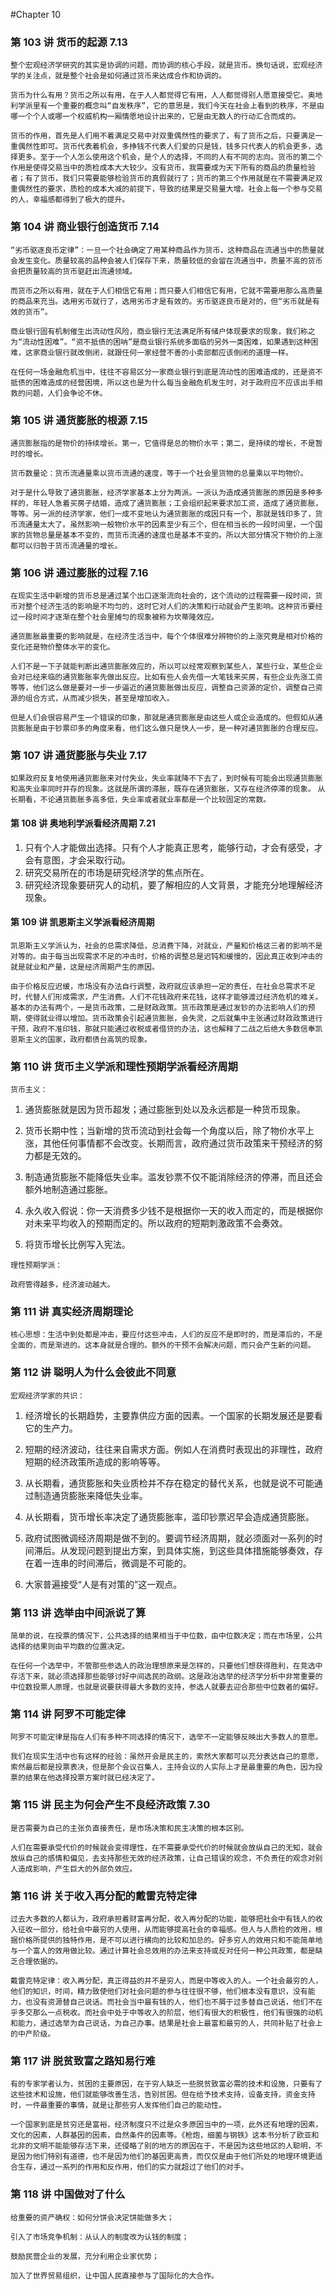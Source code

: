 #Chapter 10

### 第 103 讲 货币的起源 7.13

`整个宏观经济学研究的其实是协调的问题，而协调的核心手段，就是货币。换句话说，宏观经济学的关注点，就是整个社会是如何通过货币来达成合作和协调的。`

`货币为什么有用？货币之所以有用，在于人人都觉得它有用，人人都觉得别人愿意接受它。奥地利学派里有一个重要的概念叫“自发秩序”，它的意思是，我们今天在社会上看到的秩序，不是由哪一个个人或哪一个权威机构一厢情愿地设计出来的，它是由无数人的行动汇合而成的。`

`货币的作用，首先是人们用不着满足交易中对双重偶然性的要求了，有了货币之后，只要满足一重偶然性即可。货币代表着机会，多挣钱不代表人们爱的只是钱，钱多只代表人的机会更多，选择更多。至于一个人怎么使用这个机会，是个人的选择，不同的人有不同的志向。货币的第二个作用是使得交易当中的质检成本大大较少。没有货币，我需要成为天下所有的商品的质量检验者；有了货币，我们只需要能够检验货币的真假就行了；货币的第三个作用就是在不需要满足双重偶然性的要求，质检的成本大减的前提下，导致的结果是交易量大增。社会上每一个参与交易的人，幸福感都得到了极大的提升。`

### 第 104 讲 商业银行创造货币 7.14

`“劣币驱逐良币定律”：一旦一个社会确定了用某种商品作为货币，这种商品在流通当中的质量就会发生变化。质量较高的品种会被人们保存下来，质量较低的会留在流通当中，质量不高的货币会把质量较高的货币驱赶出流通领域。`

`而货币之所以有用，就在于人们相信它有用；而只要人们相信它有用，它就不需要用那么高质量的商品来充当。选用劣币就行了，选用劣币才是有效的。劣币驱逐良币是对的，但“劣币就是有效的货币”。`

`商业银行固有机制催生出流动性风险，商业银行无法满足所有储户体现要求的现象，我们称之为“流动性困难”。“资不抵债的困呐”是商业银行系统多面临的另外一类困难，如果遇到这种困难，这家商业银行就改倒闭，就跟任何一家经营不善的小卖部都应该倒闭的道理一样。`

`在任何一场金融危机当中，往往不容易区分一家商业银行到底是流动性的困难造成的，还是资不抵债的困难造成的经营困境，所以这也是为什么每当金融危机发生时，对于政府应不应该出手相救的问题，人们会争论不休。`

### 第 105 讲 通货膨胀的根源 7.15

`通货膨胀指的是物价的持续增长。第一，它值得是总的物价水平；第二，是持续的增长，不是暂时的增长。`

`货币数量论：货币流通量乘以货币流通的速度，等于一个社会里货物的总量乘以平均物价。`

`对于是什么导致了通货膨胀，经济学家基本上分为两派。一派认为造成通货膨胀的原因是多种多样的，年轻人急着买房子结婚，造成了通货膨胀；工会组织起来要求加工资，造成了通货膨胀，等等。另一派的经济学家，他们一成不变地认为通货膨胀的成因只有一个，那就是钱印多了，货币流通量太大了。虽然影响一般物价水平的因素至少有三个，但在相当长的一段时间里，一个国家的货物总量是基本不变的，而货币流通的速度也是基本不变的。所以大部分情况下物价的上涨都可以归咎于货币流通量的增长。`

### 第 106 讲 通过膨胀的过程 7.16

`在现实生活中新增的货币总是通过某个出口逐渐流向社会的，这个流动的过程需要一段时间，货币对整个经济生活的影响是不均匀的，这时它对人们的决策和行动就会产生影响。这种货币要经过一段时间才逐渐在整个社会里摊匀的现象被称为坎蒂隆效应。`

`通货膨胀最重要的影响就是，在经济生活当中，每个个体很难分辨物价的上涨究竟是相对价格的变化还是物价整体水平的变化。`

`人们不是一下子就能判断出通货膨胀效应的，所以可以经常观察到某些人，某些行业，某些企业会对已经来临的通货膨胀率先做出反应。比如有些人会先借一大笔钱来买房，有些企业先涨工资等等，他们这么做是要对一步一步逼近的通货膨胀做出反应，调整自己资源的定价，调整自己资源的组合方式，从而减少损失，甚至是增加收入。`

`但是人们会很容易产生一个错误的印象，那就是通货膨胀是由这些人或企业造成的。但假如从通货膨胀是由于钞票印多的角度来看，他们这么做只是快人一步，是一种对通货膨胀的合理反应。`

### 第 107 讲 通货膨胀与失业 7.17

`如果政府反复地使用通货膨胀来对付失业，失业率就降不下去了，到时候有可能会出现通货膨胀和高失业率同时并存的现象。这就是所谓的滞胀，既存在通货膨胀，又存在经济停滞的现象。`
`从长期看，不论通货膨胀多高多低，失业率或者就业率都是一个比较固定的常数。`

#### 第 108 讲 奥地利学派看经济周期 7.21

1. 只有个人才能做出选择。只有个人才能真正思考，能够行动，才会有感受，才会有意图，才会采取行动。
2. 研究交易所在的市场是研究经济学的焦点所在。
3. 研究经济现象要研究人的动机，要了解相应的人文背景，才能充分地理解经济现象。

#### 第 109 讲 凯恩斯主义学派看经济周期

`凯恩斯主义学派认为，社会的总需求降低，总消费下降，对就业，产量和价格这三者的影响不是对等的。由于每当出现需求不足的冲击时，价格的调整总是迟钝和缓慢的，因此真正收到冲击的就是就业和产量，这是经济周期产生的原因。`

`由于价格反应迟缓，市场没有办法自行调整，政府就应该承担一定的责任，在社会总需求不足时，代替人们形成需求，产生消费。人们不花钱政府来花钱，这样才能够渡过经济危机的难关。`
`基本的办法有两个，一是货币政策，二是财政政策。货币政策是通过发钞的办法影响人们的预期，使得就业得以增加。货币政策会引起通货膨胀，会失灵，之后就集中主张通过财政政策进行干预，政府不准印钱，那就只能通过收税或者借贷的办法，这也解释了二战之后绝大多数信奉凯恩斯主义的国家，政府都债台高筑的现象。`

### 第 110 讲 货币主义学派和理性预期学派看经济周期

`货币主义：`

1. 通货膨胀就是因为货币超发；通过膨胀到处以及永远都是一种货币现象。

2. 货币长期中性；当新增的货币流动到社会每一个角度以后，除了物价水平上涨，其他任何事情都不会改变。长期而言，政府通过货币政策来干预经济的努力都是无效的。

3. 制造通货膨胀不能降低失业率。滥发钞票不仅不能消除经济的停滞，而且还会额外地制造通过膨胀。

4. 永久收入假说：你一天消费多少钱不是根据你一天的收入而定的，而是根据你对未来平均收入的预期而定的。所以政府的短期刺激政策不会奏效。

5. 将货币增长比例写入宪法。

`理性预期学派：`

    政府管得越多，经济波动越大。

### 第 111 讲 真实经济周期理论

`核心思想：生活中到处都是冲击，要应付这些冲击，人们的反应不是即时的，而是滞后的，不是全面的，而是渐进的。这本身就是合理的。额外的干预不会解决问题，而只会产生新的问题。`

### 第 112 讲 聪明人为什么会彼此不同意

`宏观经济学家的共识：`

1. 经济增长的长期趋势，主要靠供应方面的因素。一个国家的长期发展还是要看它的生产力。

2. 短期的经济波动，往往来自需求方面。例如人在消费时表现出的非理性，政府短期的经济政策所造成的影响等等。

3. 从长期看，通货膨胀和失业质检并不存在稳定的替代关系，也就是说不可能通过制造通货膨胀来降低失业率。

4. 从长期看，货币增长率决定了通货膨胀率，滥印钞票迟早会造成通货膨胀。

5. 政府试图微调经济周期是做不到的。要调节经济周期，就必须面对一系列的时间滞后。从发现问题到提出方案，到具体实施，到这些具体措施能够奏效，存在着一连串的时间滞后，微调是不可能的。

6. 大家普遍接受“人是有对策的”这一观点。

### 第 113 讲 选举由中间派说了算

`简单的说，在投票的情况下，公共选择的结果相当于中位数，由中位数决定；而在市场里，公共选择的结果则由平均数的位置决定。`

`在任何一个选举中，不管那些参选人的政治理想原来是怎样的，只要他们想获得胜利，在竞选中存活下来，就必须选择那些能够讨好中间选民的政纲。这是政治选举的经济学分析中非常重要的中位数投票人原理，也就是说要获得最大多数的支持，参选人就要去迎合那些中位数者的偏好。`

### 第 114 讲 阿罗不可能定律

`阿罗不可能定律是指在人们有多种不同选择的情况下，选举不一定能够反映出大多数人的意愿。`

`我们在现实生活中也有这样的经验：虽然开会是民主的，索然大家都可以充分表达自己的意愿，索然最后都是投票表决，但是那个会议召集人，主持会议的人实际上才是最重要的角色，因为投票的结果在他选择投票方案时就已经决定了。`

### 第 115 讲 民主为何会产生不良经济政策 7.30

`是否需要为自己的主张负直接责任，是市场决策和民主决策的根本区别。`

`人们在需要承受代价的时候就会变得理性，在不需要承受代价的时候就会放纵自己的无知，就会放纵自己的感情和偏见，去支持那些无效的经济政策，让自己错误的观念，不负责任的观念对别人造成影响，产生巨大的外部负效应。`

### 第 116 讲 关于收入再分配的戴雷克特定律

`过去大多数的人都认为，政府承担着财富再分配，收入再分配的功能，能够把社会中有钱人的收入征收一部分，给社会中最穷的人使用，从而能够提高社会的幸福感。但人与人质检的效用，根据价格所提供的独特作用，是不可以进行横向的比较和加总的。好多穷人的效用只和不能简单地与一个富人的效用做比较。通过计算社会总效用的办法来支持或反对任何一种公共政策，都是缺乏合理依据的。`

`戴雷克特定律：收入再分配，真正得益的并不是穷人，而是中等收入的人。一个社会最穷的人，他们的知识，时间，精力致使他们对社会问题的参与往往很不够，他们根本没有意识，没有能力，也没有资源替自己说话。而社会当中最有钱的人，他们也不屑于过多替自己说话，他们不在乎多交那么一点税收。而社会中处于中等收入的阶层，他们有很大的积极性，他们有很强的动机和能力，通过选举为自己说话，为自己办事。结果是社会上最富和最穷的人，共同补贴了社会上的中产阶级。`

### 第 117 讲 脱贫致富之路知易行难

`有的专家学者认为，贫困的主要原因，在于穷人缺乏一些脱贫致富必需的技术和设施，只要有了这些技术和设施，他们就能够改善生活，告别贫困。但在给予技术支持，设备支持，资金支持时，一件最重要的事情，就是让那些穷人发挥他们自己的能动性。`

`一个国家到底是贫穷还是富裕，经济制度只不过是众多原因当中的一项，此外还有地理的因素，文化的因素，人群基因的因素，自然条件的因素等。《枪炮，细菌与钢铁》这本书分析了欧亚和北非的文明不能能够存活下来，还侵略了别的地方的原因在于，不是因为这些地区的人聪明，不是因为他们特别有道德，也不是因为他们的基因更高贵，而仅仅是由于他们所处的地理环境更适合生存，通过一系列的作用和反作用，他们的实力就超过了他们的对手。`

### 第 118 讲 中国做对了什么

    给重要的资产确权：如何分饼会决定饼能做多大；

    引入了市场竞争机制：从认人的制度改为认钱的制度；

    鼓励民营企业的发展，充分利用企业家优势；

    加入了世界贸易组织，让中国人民直接参与了国际化的大合作。
